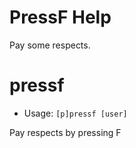 # PressF Help

Pay some respects.

# pressf
 - Usage: `[p]pressf [user] `

Pay respects by pressing F

